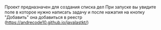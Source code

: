 Проект предназначен для создания списка дел
При запуске вы увидите поле в которое нужно написать задачу и после нажатия на кнопку "Добавить" она добавиться в реестр
(https://andrecode10.github.io/javalastkt/)
